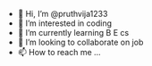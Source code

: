 - 👋 Hi, I’m @pruthvija1233
- 👀 I’m interested in coding
- 🌱 I’m currently learning B E cs
- 💞️ I’m looking to collaborate on job
- 📫 How to reach me ...

<!---
pruthvija1233/pruthvija1233 is a ✨ special ✨ repository because its `README.md` (this file) appears on your GitHub profile.
You can click the Preview link to take a look at your changes.
--->
